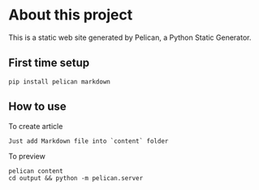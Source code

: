 # About this project

This is a static web site generated by Pelican, a Python Static Generator.

## First time setup

	pip install pelican markdown

## How to use

To create article
	
	Just add Markdown file into `content` folder

To preview

	pelican content
	cd output && python -m pelican.server
